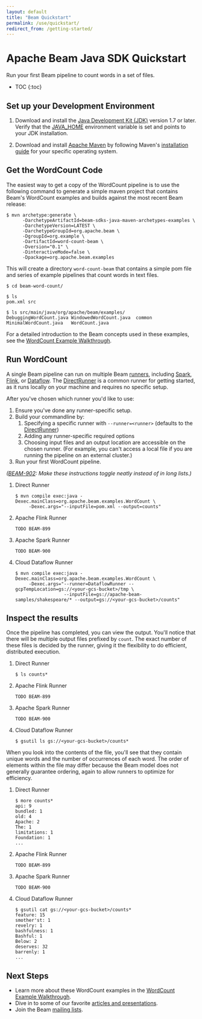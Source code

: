 ```yaml
---
layout: default
title: "Beam Quickstart"
permalink: /use/quickstart/
redirect_from: /getting-started/
---
```


# Apache Beam Java SDK Quickstart 

Run your first Beam pipeline to count words in a set of files. 

* TOC
{:toc}


## Set up your Development Environment
 
1. Download and install the [Java Development Kit (JDK)](http://www.oracle.com/technetwork/java/javase/downloads/index.html) version 1.7 or later. Verify that the [JAVA_HOME](https://docs.oracle.com/javase/8/docs/technotes/guides/troubleshoot/envvars001.html) environment variable is set and points to your JDK installation.

1. Download and install [Apache Maven](http://maven.apache.org/download.cgi) by following Maven's [installation guide](http://maven.apache.org/install.html) for your specific operating system.


## Get the WordCount Code

The easiest way to get a copy of the WordCount pipeline is to use the following command to generate a simple maven project that contains Beam's WordCount examples and builds against the most recent Beam release: 

```
$ mvn archetype:generate \
      -DarchetypeArtifactId=beam-sdks-java-maven-archetypes-examples \
      -DarchetypeVersion=LATEST \
      -DarchetypeGroupId=org.apache.beam \
      -DgroupId=org.example \
      -DartifactId=word-count-beam \
      -Dversion="0.1" \
      -DinteractiveMode=false \
      -Dpackage=org.apache.beam.examples
```

This will create a directory `word-count-beam` that contains a simple pom file and series of example pipelines that count words in text files. 

```
$ cd beam-word-count/

$ ls
pom.xml	src

$ ls src/main/java/org/apache/beam/examples/
DebuggingWordCount.java	WindowedWordCount.java	common
MinimalWordCount.java	WordCount.java
```

For a detailed introduction to the Beam concepts used in these examples, see the [WordCount Example Walkthrough](/use/wordcount-example). 


## Run WordCount

A single Beam pipeline can run on multiple Beam [runners](/learn/runners), including [Spark](/learn/runners/spark), [Flink](/learn/runners/flink), or [Dataflow](/learn/runners/dataflow). The [DirectRunner](/learn/runners/direct) is a common runner for getting started, as it runs locally on your machine and requires no specific setup.

After you've chosen which runner you'd like to use:

1. Ensure you've done any runner-specific setup.
1. Build your commandline by:
   1. Specifying a specific runner with `--runner=<runner>` (defaults to the [DirectRunner](/learn/runners/direct))
   1. Adding any runner-specific required options 
   1. Choosing input files and an output location are accessible on the chosen runner. (For example, you can't access a local file if you are running the pipeline on an external cluster.)
1. Run your first WordCount pipeline.

_([BEAM-902](https://issues.apache.org/jira/browse/BEAM-902): Make these instructions toggle neatly instead of in long lists.)_

1.  Direct Runner

	```
	$ mvn compile exec:java -Dexec.mainClass=org.apache.beam.examples.WordCount \
	     -Dexec.args="--inputFile=pom.xml --output=counts"
	```

1.  Apache Flink Runner

	``` 
	TODO BEAM-899
	```

1.  Apache Spark Runner

	```
	TODO BEAM-900
	```

1.  Cloud Dataflow Runner

	```
	$ mvn compile exec:java -Dexec.mainClass=org.apache.beam.examples.WordCount \
		 -Dexec.args="--runner=DataflowRunner --gcpTempLocation=gs://<your-gcs-bucket>/tmp \
		              --inputFile=gs://apache-beam-samples/shakespeare/* --output=gs://<your-gcs-bucket>/counts"
	```


## Inspect the results

Once the pipeline has completed, you can view the output. You'll notice that there will be multiple output files prefixed by `count`. The exact number of these files is decided by the runner, giving it the flexibility to do efficient, distributed execution.

1.  Direct Runner

	```
	$ ls counts*
	```

1.  Apache Flink Runner

	``` 
	TODO BEAM-899
	```

1.  Apache Spark Runner

	```
	TODO BEAM-900
	```


1.  Cloud Dataflow Runner

	```
	$ gsutil ls gs://<your-gcs-bucket>/counts*
	```
	
When you look into the contents of the file, you'll see that they contain unique words and the number of occurrences of each word. The order of elements within the file may differ because the Beam model does not generally guarantee ordering, again to allow runners to optimize for efficiency.
	
1.  Direct Runner
 
	```
	$ more counts*
	api: 9
	bundled: 1
	old: 4
	Apache: 2
	The: 1
	limitations: 1
	Foundation: 1
	...
	```

1.  Apache Flink Runner

	``` 
	TODO BEAM-899
	```

1.  Apache Spark Runner

	```
	TODO BEAM-900
	```

1.  Cloud Dataflow Runner

	```
	$ gsutil cat gs://<your-gcs-bucket>/counts*
	feature: 15
	smother'st: 1
	revelry: 1
	bashfulness: 1
	Bashful: 1
	Below: 2
	deserves: 32
	barrenly: 1
	...
	```
	
## Next Steps

* Learn more about these WordCount examples in the [WordCount Example Walkthrough](/use/wordcount-example).
* Dive in to some of our favorite [articles and presentations](/learn/resources).
* Join the Beam [mailing lists](/use/mailing-lists).
	